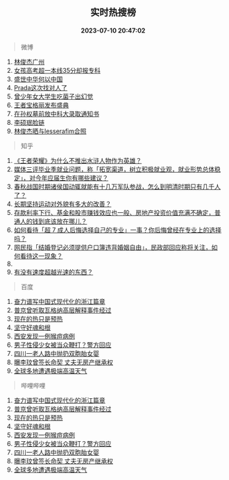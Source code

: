 <div align="center"><h2>实时热搜榜</h2><h4>2023-07-10 20:47:02</h4></div>

> 微博  

1. [林俊杰广州](https://s.weibo.com/weibo?q=%E6%9E%97%E4%BF%8A%E6%9D%B0%E5%B9%BF%E5%B7%9E&t=31&band_rank=1&Refer=top)<br />
2. [女孩高考超一本线35分却报专科](https://s.weibo.com/weibo?q=%23%E5%A5%B3%E5%AD%A9%E9%AB%98%E8%80%83%E8%B6%85%E4%B8%80%E6%9C%AC%E7%BA%BF35%E5%88%86%E5%8D%B4%E6%8A%A5%E4%B8%93%E7%A7%91%23&t=31&band_rank=2&Refer=top)<br />
3. [盛世中华何以中国](https://s.weibo.com/weibo?q=%23%E7%9B%9B%E4%B8%96%E4%B8%AD%E5%8D%8E%E4%BD%95%E4%BB%A5%E4%B8%AD%E5%9B%BD%23&t=31&band_rank=3&Refer=top)<br />
4. [Prada这次找对人了](https://s.weibo.com/weibo?q=%23Prada%E8%BF%99%E6%AC%A1%E6%89%BE%E5%AF%B9%E4%BA%BA%E4%BA%86%23&t=31&band_rank=4&Refer=top)<br />
5. [曾少年女大学生吃菌子出幻觉](https://s.weibo.com/weibo?q=%23%E6%9B%BE%E5%B0%91%E5%B9%B4%E5%A5%B3%E5%A4%A7%E5%AD%A6%E7%94%9F%E5%90%83%E8%8F%8C%E5%AD%90%E5%87%BA%E5%B9%BB%E8%A7%89%23&t=31&band_rank=5&Refer=top)<br />
6. [王者宝格丽发布盛典](https://s.weibo.com/weibo?q=%23%E7%8E%8B%E8%80%85%E5%AE%9D%E6%A0%BC%E4%B8%BD%E5%8F%91%E5%B8%83%E7%9B%9B%E5%85%B8%23&t=31&band_rank=6&Refer=top)<br />
7. [在孙权墓前放中科大录取通知书](https://s.weibo.com/weibo?q=%E5%9C%A8%E5%AD%99%E6%9D%83%E5%A2%93%E5%89%8D%E6%94%BE%E4%B8%AD%E7%A7%91%E5%A4%A7%E5%BD%95%E5%8F%96%E9%80%9A%E7%9F%A5%E4%B9%A6&t=31&band_rank=7&Refer=top)<br />
8. [李硕珉脸链](https://s.weibo.com/weibo?q=%E6%9D%8E%E7%A1%95%E7%8F%89%E8%84%B8%E9%93%BE&t=31&band_rank=8&Refer=top)<br />
9. [林俊杰晒与lesserafim合照](https://s.weibo.com/weibo?q=%23%E6%9E%97%E4%BF%8A%E6%9D%B0%E6%99%92%E4%B8%8Elesserafim%E5%90%88%E7%85%A7%23&t=31&band_rank=9&Refer=top)<br />

> 知乎  

1. [《王者荣耀》为什么不推出水浒人物作为英雄？](https://www.zhihu.com/question/610339236)<br />
2. [媒体三评毕业季就业问题，称「拓宽渠道，树立积极就业观，就业形势总体稳定」，对今年应届生你有哪些建议？](https://www.zhihu.com/question/611313092)<br />
3. [春秋战国时期诸侯国动辄就能有十几万军队参战，怎么到明清时期只有几千人了？](https://www.zhihu.com/question/611197393)<br />
4. [长期坚持运动对外貌有多大的改善？](https://www.zhihu.com/question/585683617)<br />
5. [存款利率下行、基金和股市赚钱效应也一般、房地产投资价值充满不确定，普通人的钱到底该放在哪儿？](https://www.zhihu.com/theater/98961)<br />
6. [如何看待「超 7 成人后悔选择自己的专业」一事？你后悔曾经在专业上的选择吗？](https://www.zhihu.com/question/611314897)<br />
7. [网民指「结婚登记必须提供户口簿违背婚姻自由」，民政部回应称将关注，如何看待这一现象？](https://www.zhihu.com/question/611310583)<br />
8. []()<br />
9. [有没有速度超越光速的东西？](https://www.zhihu.com/question/603923150)<br />

> 百度  

1. [奋力谱写中国式现代化的浙江篇章](https://www.baidu.com/s?wd=%E5%A5%8B%E5%8A%9B%E8%B0%B1%E5%86%99%E4%B8%AD%E5%9B%BD%E5%BC%8F%E7%8E%B0%E4%BB%A3%E5%8C%96%E7%9A%84%E6%B5%99%E6%B1%9F%E7%AF%87%E7%AB%A0&sa=fyb_news&rsv_dl=fyb_news)<br />
2. [普京曾听取瓦格纳高层解释事件经过](https://www.baidu.com/s?wd=%E6%99%AE%E4%BA%AC%E6%9B%BE%E5%90%AC%E5%8F%96%E7%93%A6%E6%A0%BC%E7%BA%B3%E9%AB%98%E5%B1%82%E8%A7%A3%E9%87%8A%E4%BA%8B%E4%BB%B6%E7%BB%8F%E8%BF%87&sa=fyb_news&rsv_dl=fyb_news)<br />
3. [现在的热只是预热](https://www.baidu.com/s?wd=%E7%8E%B0%E5%9C%A8%E7%9A%84%E7%83%AD%E5%8F%AA%E6%98%AF%E9%A2%84%E7%83%AD&sa=fyb_news&rsv_dl=fyb_news)<br />
4. [坚守好魂和根](https://www.baidu.com/s?wd=%E5%9D%9A%E5%AE%88%E5%A5%BD%E9%AD%82%E5%92%8C%E6%A0%B9&sa=fyb_news&rsv_dl=fyb_news)<br />
5. [西安发现一例猴痘病例](https://www.baidu.com/s?wd=%E8%A5%BF%E5%AE%89%E5%8F%91%E7%8E%B0%E4%B8%80%E4%BE%8B%E7%8C%B4%E7%97%98%E7%97%85%E4%BE%8B&sa=fyb_news&rsv_dl=fyb_news)<br />
6. [男子性侵少女被当众鞭打？警方回应](https://www.baidu.com/s?wd=%E7%94%B7%E5%AD%90%E6%80%A7%E4%BE%B5%E5%B0%91%E5%A5%B3%E8%A2%AB%E5%BD%93%E4%BC%97%E9%9E%AD%E6%89%93%EF%BC%9F%E8%AD%A6%E6%96%B9%E5%9B%9E%E5%BA%94&sa=fyb_news&rsv_dl=fyb_news)<br />
7. [四川一老人路中抛扔双胞胎女婴](https://www.baidu.com/s?wd=%E5%9B%9B%E5%B7%9D%E4%B8%80%E8%80%81%E4%BA%BA%E8%B7%AF%E4%B8%AD%E6%8A%9B%E6%89%94%E5%8F%8C%E8%83%9E%E8%83%8E%E5%A5%B3%E5%A9%B4&sa=fyb_news&rsv_dl=fyb_news)<br />
8. [曝李玟曾签长命契 丈夫无房产继承权](https://www.baidu.com/s?wd=%E6%9B%9D%E6%9D%8E%E7%8E%9F%E6%9B%BE%E7%AD%BE%E9%95%BF%E5%91%BD%E5%A5%91+%E4%B8%88%E5%A4%AB%E6%97%A0%E6%88%BF%E4%BA%A7%E7%BB%A7%E6%89%BF%E6%9D%83&sa=fyb_news&rsv_dl=fyb_news)<br />
9. [全球多地遭遇极端高温天气](https://www.baidu.com/s?wd=%E5%85%A8%E7%90%83%E5%A4%9A%E5%9C%B0%E9%81%AD%E9%81%87%E6%9E%81%E7%AB%AF%E9%AB%98%E6%B8%A9%E5%A4%A9%E6%B0%94&sa=fyb_news&rsv_dl=fyb_news)<br />

> 哔哩哔哩  

1. [奋力谱写中国式现代化的浙江篇章](https://www.baidu.com/s?wd=%E5%A5%8B%E5%8A%9B%E8%B0%B1%E5%86%99%E4%B8%AD%E5%9B%BD%E5%BC%8F%E7%8E%B0%E4%BB%A3%E5%8C%96%E7%9A%84%E6%B5%99%E6%B1%9F%E7%AF%87%E7%AB%A0&sa=fyb_news&rsv_dl=fyb_news)<br />
2. [普京曾听取瓦格纳高层解释事件经过](https://www.baidu.com/s?wd=%E6%99%AE%E4%BA%AC%E6%9B%BE%E5%90%AC%E5%8F%96%E7%93%A6%E6%A0%BC%E7%BA%B3%E9%AB%98%E5%B1%82%E8%A7%A3%E9%87%8A%E4%BA%8B%E4%BB%B6%E7%BB%8F%E8%BF%87&sa=fyb_news&rsv_dl=fyb_news)<br />
3. [现在的热只是预热](https://www.baidu.com/s?wd=%E7%8E%B0%E5%9C%A8%E7%9A%84%E7%83%AD%E5%8F%AA%E6%98%AF%E9%A2%84%E7%83%AD&sa=fyb_news&rsv_dl=fyb_news)<br />
4. [坚守好魂和根](https://www.baidu.com/s?wd=%E5%9D%9A%E5%AE%88%E5%A5%BD%E9%AD%82%E5%92%8C%E6%A0%B9&sa=fyb_news&rsv_dl=fyb_news)<br />
5. [西安发现一例猴痘病例](https://www.baidu.com/s?wd=%E8%A5%BF%E5%AE%89%E5%8F%91%E7%8E%B0%E4%B8%80%E4%BE%8B%E7%8C%B4%E7%97%98%E7%97%85%E4%BE%8B&sa=fyb_news&rsv_dl=fyb_news)<br />
6. [男子性侵少女被当众鞭打？警方回应](https://www.baidu.com/s?wd=%E7%94%B7%E5%AD%90%E6%80%A7%E4%BE%B5%E5%B0%91%E5%A5%B3%E8%A2%AB%E5%BD%93%E4%BC%97%E9%9E%AD%E6%89%93%EF%BC%9F%E8%AD%A6%E6%96%B9%E5%9B%9E%E5%BA%94&sa=fyb_news&rsv_dl=fyb_news)<br />
7. [四川一老人路中抛扔双胞胎女婴](https://www.baidu.com/s?wd=%E5%9B%9B%E5%B7%9D%E4%B8%80%E8%80%81%E4%BA%BA%E8%B7%AF%E4%B8%AD%E6%8A%9B%E6%89%94%E5%8F%8C%E8%83%9E%E8%83%8E%E5%A5%B3%E5%A9%B4&sa=fyb_news&rsv_dl=fyb_news)<br />
8. [曝李玟曾签长命契 丈夫无房产继承权](https://www.baidu.com/s?wd=%E6%9B%9D%E6%9D%8E%E7%8E%9F%E6%9B%BE%E7%AD%BE%E9%95%BF%E5%91%BD%E5%A5%91+%E4%B8%88%E5%A4%AB%E6%97%A0%E6%88%BF%E4%BA%A7%E7%BB%A7%E6%89%BF%E6%9D%83&sa=fyb_news&rsv_dl=fyb_news)<br />
9. [全球多地遭遇极端高温天气](https://www.baidu.com/s?wd=%E5%85%A8%E7%90%83%E5%A4%9A%E5%9C%B0%E9%81%AD%E9%81%87%E6%9E%81%E7%AB%AF%E9%AB%98%E6%B8%A9%E5%A4%A9%E6%B0%94&sa=fyb_news&rsv_dl=fyb_news)<br />
